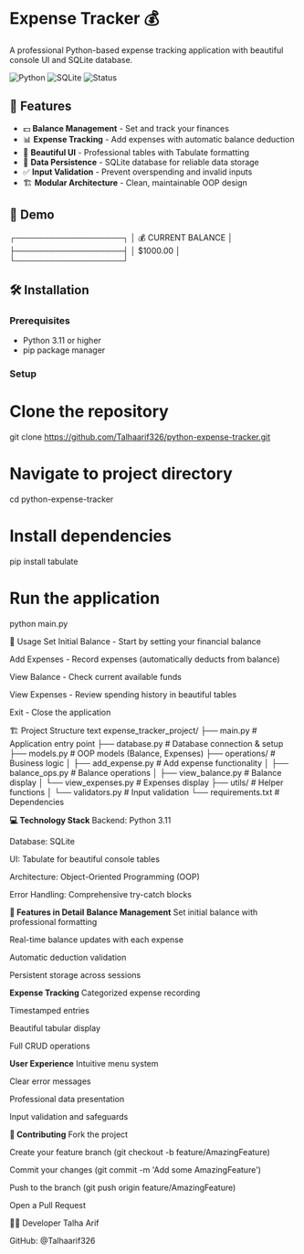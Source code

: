# Expense Tracker 💰

A professional Python-based expense tracking application with beautiful console UI and SQLite database.

![Python](https://img.shields.io/badge/Python-3.11+-blue.svg)
![SQLite](https://img.shields.io/badge/SQLite-Database-green.svg)
![Status](https://img.shields.io/badge/Status-Production%20Ready-brightgreen.svg)

## 🚀 Features

- 💵 **Balance Management** - Set and track your finances
- 📊 **Expense Tracking** - Add expenses with automatic balance deduction  
- 🎨 **Beautiful UI** - Professional tables with Tabulate formatting
- 💾 **Data Persistence** - SQLite database for reliable data storage
- ✅ **Input Validation** - Prevent overspending and invalid inputs
- 🏗️ **Modular Architecture** - Clean, maintainable OOP design

## 📸 Demo
┌───────────────────┐
│ 💰 CURRENT BALANCE │
├───────────────────┤
│ $1000.00 │
└───────────────────┘

## 🛠️ Installation

### Prerequisites
- Python 3.11 or higher
- pip package manager

### Setup
# Clone the repository
git clone https://github.com/Talhaarif326/python-expense-tracker.git

# Navigate to project directory
cd python-expense-tracker

# Install dependencies
pip install tabulate

# Run the application
python main.py

🎯 Usage
Set Initial Balance - Start by setting your financial balance

Add Expenses - Record expenses (automatically deducts from balance)

View Balance - Check current available funds

View Expenses - Review spending history in beautiful tables

Exit - Close the application

🏗️ Project Structure
text
expense_tracker_project/
├── main.py                 # Application entry point
├── database.py            # Database connection & setup
├── models.py              # OOP models (Balance, Expenses)
├── operations/            # Business logic
│   ├── add_expense.py     # Add expense functionality
│   ├── balance_ops.py     # Balance operations
│   ├── view_balance.py    # Balance display
│   └── view_expenses.py   # Expenses display
├── utils/                 # Helper functions
│   └── validators.py      # Input validation
└── requirements.txt       # Dependencies

**💻 Technology Stack**
Backend: Python 3.11

Database: SQLite

UI: Tabulate for beautiful console tables

Architecture: Object-Oriented Programming (OOP)

Error Handling: Comprehensive try-catch blocks

**🎨 Features in Detail**
**Balance Management**
Set initial balance with professional formatting

Real-time balance updates with each expense

Automatic deduction validation

Persistent storage across sessions

**Expense Tracking**
Categorized expense recording

Timestamped entries

Beautiful tabular display

Full CRUD operations

**User Experience**
Intuitive menu system

Clear error messages

Professional data presentation

Input validation and safeguards

**🤝 Contributing**
Fork the project

Create your feature branch (git checkout -b feature/AmazingFeature)

Commit your changes (git commit -m 'Add some AmazingFeature')

Push to the branch (git push origin feature/AmazingFeature)

Open a Pull Request

👨‍💻 Developer
Talha Arif

GitHub: @Talhaarif326
